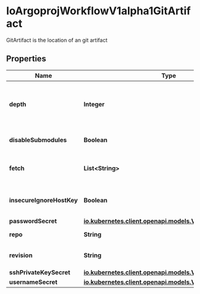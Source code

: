 

# IoArgoprojWorkflowV1alpha1GitArtifact

GitArtifact is the location of an git artifact

## Properties

Name | Type | Description | Notes
------------ | ------------- | ------------- | -------------
**depth** | **Integer** | Depth specifies clones/fetches should be shallow and include the given number of commits from the branch tip |  [optional]
**disableSubmodules** | **Boolean** | DisableSubmodules disables submodules during git clone |  [optional]
**fetch** | **List&lt;String&gt;** | Fetch specifies a number of refs that should be fetched before checkout |  [optional]
**insecureIgnoreHostKey** | **Boolean** | InsecureIgnoreHostKey disables SSH strict host key checking during git clone |  [optional]
**passwordSecret** | [**io.kubernetes.client.openapi.models.V1SecretKeySelector**](io.kubernetes.client.openapi.models.V1SecretKeySelector.md) |  |  [optional]
**repo** | **String** | Repo is the git repository | 
**revision** | **String** | Revision is the git commit, tag, branch to checkout |  [optional]
**sshPrivateKeySecret** | [**io.kubernetes.client.openapi.models.V1SecretKeySelector**](io.kubernetes.client.openapi.models.V1SecretKeySelector.md) |  |  [optional]
**usernameSecret** | [**io.kubernetes.client.openapi.models.V1SecretKeySelector**](io.kubernetes.client.openapi.models.V1SecretKeySelector.md) |  |  [optional]



